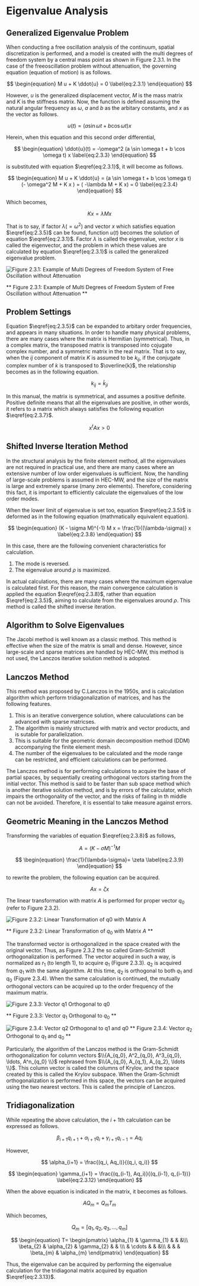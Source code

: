 <script type="text/x-mathjax-config">
MathJax.Hub.Config({
  tex2jax: {
    inlineMath: [['$','$'], ['\\(','\\)']],
    processEscapes: true
  },
  TeX: {
    equationNumbers: {
      autoNumber: "AMS"
    }
  },
  CommonHTML: { matchFontHeight: true },
  displayAlign: "center"
});
</script>
<script async src="https://cdn.mathjax.org/mathjax/latest/MathJax.js?config=TeX-AMS_CHTML"></script>

# Eigenvalue Analysis

## Generalized Eigenvalue Problem

When conducting a free oscillation analysis of the continuum, spatial discretization is performed, and a model is created with the multi degrees of freedom system by a central mass point as shown in Figure 2.3.1. In the case of the freeoscillation problem without attenuation, the governing equation (equation of motion) is as follows.

$$
\begin{equation}
M u + K \ddot{u} = 0
\label{eq:2.3.1}
\end{equation}
$$

However, $u$ is the generalized displacement vector, $M$ is the mass matrix and $K$ is the stiffness matrix. Now, the function is defined assuming the natural angular frequency as $\omega$, $a$ and $b$ as the arbitary constants, and $x$ as the vector as follows.

$$
\begin{equation}
u(t) = (a \sin \omega t + b \cos \omega t ) x
\label{eq:2.3.2}
\end{equation}
$$

Herein, when this equation and this second order differential,

$$
\begin{equation}
\ddot{u}(t) = -\omega^2 (a \sin \omega t + b \cos \omega t) x
\label{eq:2.3.3}
\end{equation}
$$

is substituted with equation $\eqref{eq:2.3.1}$, it will become as follows.

$$
\begin{equation}
M u + K \ddot{u} = (a \sin \omega t + b \cos \omega t) (- \omega^2 M + K x ) =  ( -\lambda M + K x) = 0
\label{eq:2.3.4}
\end{equation}
$$

Which becomes,

$$
\begin{equation}
K x = \lambda M x
\label{eq:2.3.5}
\end{equation}
$$

That is to say, if factor $\lambda(=\omega^2)$ and vector $x$ which satisfies equation $\eqref{eq:2.3.5}$ can be found, function $u(t)$ becomes the solution of equation $\eqref{eq:2.3.1}$. Factor $\lambda$ is called the eigenvalue, vector $x$ is called the eigenvector, and the problem in which these values are calculated by equation $\eqref{eq:2.3.1}$ is called the generalized eigenvalue problem.

![Figure 2.3.1: Example of Multi Degrees of Freedom System of Free Oscillation without Attenuation](media/image05_01.png)

** Figure 2.3.1: Example of Multi Degrees of Freedom System of Free Oscillation without Attenuation **

## Problem Settings

Equation $\eqref{eq:2.3.5}$ can be expanded to arbitary order frequencies, and appears in many situations. In order to handle many physical problems, there are many cases where the matrix is Hermitian (symmetrical). Thus, in a complex matrix, the transposed matrix is transposed into cojugate complex number, and a symmetric matrix in the real matrix. That is to say, when the $ij$ component of matrix $K$ is assumed to be $k_{ij}$, if the conjugate complex number of $k$ is transposed to $\overline{k}$, the relationship becomes as in the following equation.

$$
\begin{equation}
k_{ij} = \bar{k}_{ji}
\label{eq:2.3.6}
\end{equation}
$$

In this manual, the matrix is symmetrical, and assumes a positive definite. Positive definite means that all the eigenvalues are positive, in other words, it refers to a matrix which always satisfies the following equation $\eqref{eq:2.3.7}$.

$$
\begin{equation}
x^{t} A x > 0
\label{eq:2.3.7}
\end{equation}
$$

## Shifted Inverse Iteration Method

In the structural analysis by the finite element method, all the eigenvalues are not required in practical use, and there are many cases where an extensive number of low order eigenvalues is sufficient. Now, the handling of large-scale problems is assumed in HEC-MW, and the size of the matrix is large and extremely sparse (many zero elements). Therefore, considering this fact, it is important to efficiently calculate the eigenvalues of the low order modes.

When the lower limit of eigenvalue is set too, equation $\eqref{eq:2.3.5}$ is deformed as in the following equation (mathmatically equivalent equation).

$$
\begin{equation}
(K - \sigma M)^{-1} M x = \frac{1}{(\lambda-\sigma)} x
\label{eq:2.3.8}
\end{equation}
$$

In this case, there are the following convenient characteristics for calculation.

  1. The mode is reversed.
  2. The eigenvalue around $\rho$ is maximized.

In actual calculations, there are many cases where the maximum eigenvalue is calculated first. For this reason, the main convergence calculation is applied the equation $\eqref{eq:2.3.8}$, rather than equation $\eqref{eq:2.3.5}$, aiming to calculate from the eigenvalues around $\rho$. This method is called the shifted inverse iteration.

## Algorithm to Solve Eigenvalues

The Jacobi method is well known as a classic method. This method is effective when the size of the matrix is small and dense. However, since large-scale and sparse matrices are handled by HEC-MW, this method is not used, the Lanczos iterative solution method is adopted.

## Lanczos Method

This method was proposed by C.Lanczos in the 1950s, and is calculation algorithm which perform tridiagonalization of matrices, and has the following features.

  1. This is an iterative convergence solution, where caluculations can be advanced with sparse matricses.
  2. The algorithm is mainly structured with matrix and vector products, and is sutable for parallelization.
  3. This is suitable for the geometric domain decomposition method (DDM) accompanying the finite element mesh.
  4. The number of the eigenvalues to be calculated and the mode range can be restricted, and efficient calculations can be performed.

The Lanczos method is for performing calculations to acquire the base of partial spaces, by sequentially creating orthogonal vectors starting from the initial vector. This method is said to be faster than sub space method which is another iterative solution method, and is by errors of the calculator, which impairs the orthogonality of the vector, and the risks of failing in th middle can not be avoided. Therefore, it is essential to take measure against errors.

## Geometric Meaning in the Lanczos Method

Transforming the variables of equation $\eqref{eq:2.3.8}$ as follows,

$$
A = (K - \sigma M)^{-1} M
$$

$$
\begin{equation}
\frac{1}{\lambda-\sigma}= \zeta
\label{eq:2.3.9}
\end{equation}
$$

to rewrite the problem, the following equation can be acquired.

$$
\begin{equation}
A x = \zeta x
\label{eq:2.3.10}
\end{equation}
$$

The linear transformation with matrix $A$ is performed for proper vector $q_0$ (refer to Figure 2.3.2).

![Figure 2.3.2: Linear Transformation of q0 with Matrix A](media/image05_02.png)

** Figure 2.3.2: Linear Transformation of $q_0$ with Matrix $A$ **

The transformed vector is orthogonalized in the space created with the original vector. Thus, as Figure 2.3.2 the so called Gram-Schmidt orthogonalization is performed. The vector acquired in such a way, is normalized as $r_1$ (to length 1), to acquire $q_1$ (Figure 2.3.3). $q_2$ is acquired from $q_1$ with the same algorithm. At this time, $q_2$ is orthogonal to both $q_1$ and $q_0$ (Figure 2.3.4). When the same calculation is continued, the mutually orthogonal vectors can be acquired up to the order frequency of the maximum matrix.

![Figure 2.3.3: Vector q1 Orthogonal to q0](media/image05_03.png)

** Figure 2.3.3: Vector $q_1$ Orthogonal to $q_0$ **

![Figure 2.3.4: Vector q2 Orthogonal to q1 and q0](media/image05_04.png)
** Figure 2.3.4: Vector $q_2$ Orthogonal to $q_1$ and $q_0$ **

Particularly, the algorithm of the Lanczos method is the Gram-Schmidt orthogonalization for column vectors $\\{A_{q_0}, A^2_{q_0}, A^3_{q_0}, \ldots, A^n_{q_0} \\}$ rephrased from $\\{A_{q_0}, A_{q_1}, A_{q_2}, \ldots \\}$. This column vector is called the columns of Krylov, and the space created by this is called the Krylov subspace. When the Gram-Schmidt orthogonalization is performed in this space, the vectors can be acquired using the two nearest vectors. This is called the principle of Lanczos.

## Tridiagonalization

While repeating the above calculation, the $i + 1$th calculation can be expressed as follows.

$$
\begin{equation}
\beta_{i+1} q_{i+1} + \alpha_{i+1} q_{i} + \gamma_{i+1} q_{i-1} = Aq_{i}
\label{eq:2.3.11}
\end{equation}
$$

However,

$$
\alpha_{i+1} = \frac{(q_i, Aq_i)}{(q_i, q_i)}
$$

$$
\begin{equation}
\gamma_{i+1} = \frac{(q_{i-1}, Aq_i)}{(q_{i-1}, q_{i-1})}
\label{eq:2.3.12}
\end{equation}
$$

When the above equation is indicated in the matrix, it becomes as follows.

$$
\begin{equation}
AQ_m = Q_m T_m
\label{eq:2.3.13}
\end{equation}
$$

Which becomes, 

$$
Q_m = [q_{1}, q_{2}, q_{3}, \ldots ,q_{m}]
$$

$$
\begin{equation}
T=
\begin{pmatrix}
  \alpha_{1} & \gamma_{1} & & &\\\
  \beta_{2}  & \alpha_{2} & \gamma_{2} & &  \\\
             & \cdots & & &\\\
  & & & \beta_{m} & \alpha_{m}
\end{pmatrix}
\end{equation}
$$

Thus, the eigenvalue can be acquired by performing the eigenvalue calculation for the tridiagonal matrix acquired by equation $\eqref{eq:2.3.13}$.
